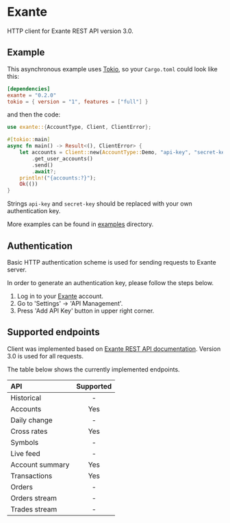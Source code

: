 Exante
======

HTTP client for Exante REST API version 3.0.

Example
-------

This asynchronous example uses [Tokio](https://tokio.rs), so your `Cargo.toml`
could look like this:

```toml
[dependencies]
exante = "0.2.0"
tokio = { version = "1", features = ["full"] }
```

and then the code:

```rust
use exante::{AccountType, Client, ClientError};

#[tokio::main]
async fn main() -> Result<(), ClientError> {
    let accounts = Client::new(AccountType::Demo, "api-key", "secret-key")
        .get_user_accounts()
        .send()
        .await?;
    println!("{accounts:?}");
    Ok(())
}
```

Strings `api-key` and `secret-key` should be replaced with your own
authentication key.

More examples can be found in [examples](examples) directory.

Authentication
--------------

Basic HTTP authentication scheme is used for sending requests to Exante server.

In order to generate an authentication key, please follow the steps below.
1. Log in to your [Exante](https://exante.eu/) account.
2. Go to 'Settings' -> 'API Management'.
3. Press 'Add API Key' button in upper right corner.

Supported endpoints
-------------------

Client was implemented based on [Exante REST API documentation](https://api-live.exante.eu/api-docs/).
Version 3.0 is used for all requests.

The table below shows the currently implemented endpoints.

| API              | Supported |
|:-----------------|:---------:|
| Historical       |     -     |
| Accounts         |    Yes    |
| Daily change     |     -     |
| Cross rates      |    Yes    |
| Symbols          |     -     |
| Live feed        |     -     |
| Account summary  |    Yes    |
| Transactions     |    Yes    |
| Orders           |     -     |
| Orders stream    |     -     |
| Trades stream    |     -     |
